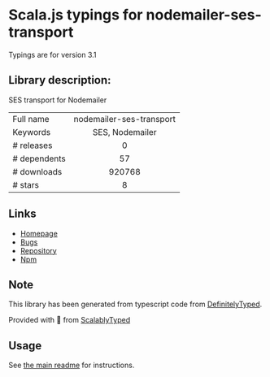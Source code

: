 
# Scala.js typings for nodemailer-ses-transport

Typings are for version 3.1

## Library description:
SES transport for Nodemailer

|                    |                 |
| ------------------ | :-------------: |
| Full name          | nodemailer-ses-transport |
| Keywords           | SES, Nodemailer |
| # releases         | 0 |
| # dependents       | 57 |
| # downloads        | 920768 |
| # stars            | 8 |

## Links
- [Homepage](http://github.com/andris9/nodemailer-ses-transport)
- [Bugs](https://github.com/andris9/nodemailer-ses-transport/issues)
- [Repository](https://github.com/andris9/nodemailer-ses-transport)
- [Npm](https://www.npmjs.com/package/nodemailer-ses-transport)
    


## Note
This library has been generated from typescript code from [DefinitelyTyped](https://definitelytyped.org).

Provided with :purple_heart: from [ScalablyTyped](https://github.com/oyvindberg/ScalablyTyped)

## Usage
See [the main readme](../../readme.md) for instructions.


